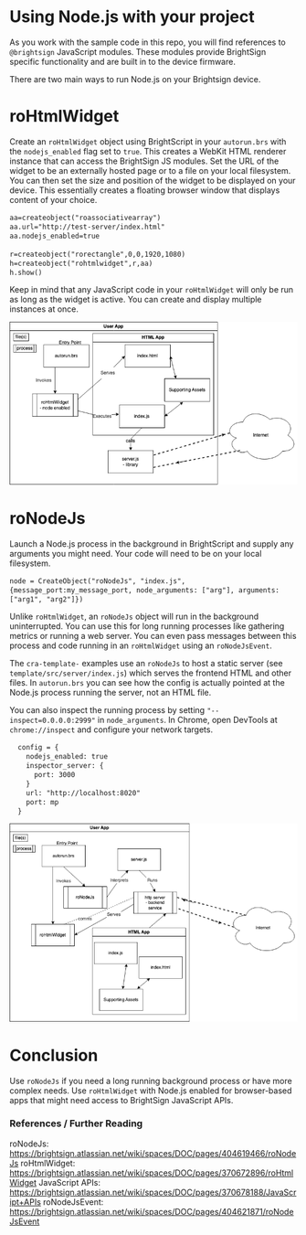 # Using Node.js with your project

As you work with the sample code in this repo, you will find references to `@brightsign` JavaScript modules. These modules provide BrightSign specific functionality and are built in to the device firmware. 

There are two main ways to run Node.js on your Brightsign device.

# roHtmlWidget

Create an `roHtmlWidget` object using BrightScript in your `autorun.brs` with the `nodejs_enabled` flag set to `true`. This creates a WebKit HTML renderer instance that can access the BrightSign JS modules. Set the URL of the widget to be an externally hosted page or to a file on your local filesystem. You can then set the size and position of the widget to be displayed on your device. This essentially creates a floating browser window that displays content of your choice.

```
aa=createobject("roassociativearray")
aa.url="http://test-server/index.html"
aa.nodejs_enabled=true

r=createobject("rorectangle",0,0,1920,1080)
h=createobject("rohtmlwidget",r,aa)
h.show()
```

Keep in mind that any JavaScript code in your `roHtmlWidget` will only be run as long as the widget is active. You can create and display multiple instances at once.

![roHtmlWidget](./images/rohtmlwidget.png)


# roNodeJs
Launch a Node.js process in the background in BrightScript and supply any arguments you might need. Your code will need to be on your local filesystem.

```
node = CreateObject("roNodeJs", "index.js", {message_port:my_message_port, node_arguments: ["arg"], arguments: ["arg1", "arg2"]})
```

Unlike `roHtmlWidget`, an `roNodeJs` object will run in the background uninterrupted. You can use this for long running processes like gathering metrics or running a web server. You can even pass messages between this process and code running in an `roHtmlWidget` using an `roNodeJsEvent`.

The `cra-template-` examples use an `roNodeJs` to host a static server (see `template/src/server/index.js`) which serves the frontend HTML and other files. In `autorun.brs` you can see how the config is actually pointed at the Node.js process running the server, not an HTML file.

You can also inspect the running process by setting `"--inspect=0.0.0.0:2999"` in `node_arguments`. In Chrome, open DevTools at `chrome://inspect` and configure your network targets.

```
  config = {
    nodejs_enabled: true
    inspector_server: {
      port: 3000
    }
    url: "http://localhost:8020"
    port: mp
  }
```

![roNodeJs](./images/ronodejs.png)


# Conclusion

Use `roNodeJs` if you need a long running background process or have more complex needs. Use `roHtmlWidget` with Node.js enabled for browser-based apps that might need access to BrightSign JavaScript APIs. 

### References / Further Reading

roNodeJs: https://brightsign.atlassian.net/wiki/spaces/DOC/pages/404619466/roNodeJs
roHtmlWidget: https://brightsign.atlassian.net/wiki/spaces/DOC/pages/370672896/roHtmlWidget
JavaScript APIs: https://brightsign.atlassian.net/wiki/spaces/DOC/pages/370678188/JavaScript+APIs 
roNodeJsEvent: https://brightsign.atlassian.net/wiki/spaces/DOC/pages/404621871/roNodeJsEvent

